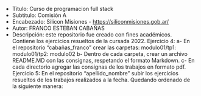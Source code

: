
- Título: Curso de programacion full stack
- Subtitulo: Comisión A
- Encabezado: Silicon Misiones - https://siliconmisiones.gob.ar/
- Autor: FRANCO ESTEBAN CABAÑAS
- Descripción: este repositorio fue creado con fines académicos. Contiene
los ejercicios resueltos de la cursada 2022.
Ejercicio 4:
a- En el repositorio “cabañas_franco” crear las carpetas:
modulo01/tp1:
modulo01/tp2:
modulo02
b- Dentro de cada carpeta, crear un archivo README.MD con las consignas,
respetando el formato Markdown.
c- En cada directorio agregar las consignas de los trabajos en formato pdf.
Ejercicio 5:
En el repositorio “apellido_nombre” subir los ejercicios resueltos de los trabajos
realizados a la fecha. Quedando ordenado de la siguiente manera:
